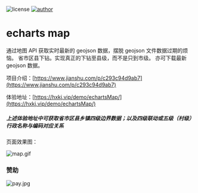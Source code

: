 ![license](https://img.shields.io/badge/license-MIT-blue.svg)
[![author](https://img.shields.io/badge/author-HashTang-orange.svg)](https://www.hxkj.vip)

# echarts map

通过地图 API 获取实时最新的 geojson 数据，摆脱 geojson 文件数据过期的烦恼。
省市区县下钻。实现真正的下钻至县级，而不是只到市级。
亦可下载最新 geojson 数据。

项目介绍：[https://www.jianshu.com/p/c293c94d9ab7](https://www.jianshu.com/p/c293c94d9ab7)

体验地址：[https://hxkj.vip/demo/echartsMap/](https://hxkj.vip/demo/echartsMap/)

##### 上述体验地址中可获取省市区县乡镇四级边界数据；以及四级联动或五级（村级）行政名称与编码对应关系

页面效果图：

![map.gif](https://upload-images.jianshu.io/upload_images/7412714-3edd0e7bc2c810fa.gif?imageMogr2/auto-orient/strip)

### 赞助

![pay.jpg](https://raw.githubusercontent.com/TangSY/echarts-map-demo/master/src/images/pay.jpg)
